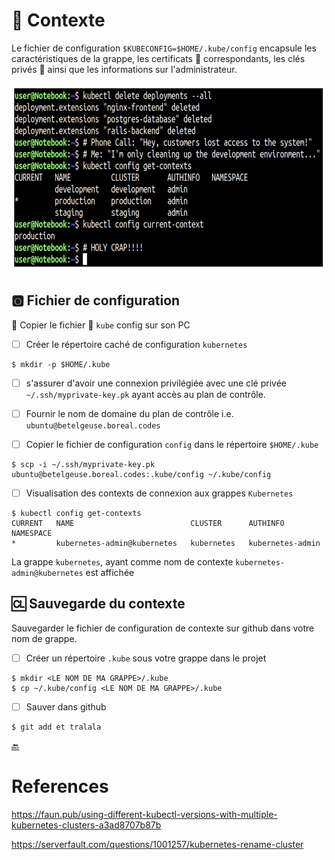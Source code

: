 # :card_index: Contexte

Le fichier de configuration `$KUBECONFIG=$HOME/.kube/config` encapsule les caractéristiques de la grappe, les certificats :closed_lock_with_key: correspondants, les clés privés :key: ainsi que les informations sur l'administrateur. 

<img src="../images/context-prod.png" width="675" height="303"></img>

## :o2: Fichier de configuration

:round_pushpin: Copier le fichier :ice_cube: `kube` config sur son PC

- [ ] Créer le répertoire caché de configuration `kubernetes`

```
$ mkdir -p $HOME/.kube
```

- [ ] s'assurer d'avoir une connexion privilégiée avec une clé privée `~/.ssh/myprivate-key.pk` ayant accès au plan de contrôle.

- [ ] Fournir le nom de domaine du plan de contrôle i.e. `ubuntu@betelgeuse.boreal.codes`

- [ ] Copier le fichier de configuration `config` dans le répertoire `$HOME/.kube`

```
$ scp -i ~/.ssh/myprivate-key.pk ubuntu@betelgeuse.boreal.codes:.kube/config ~/.kube/config
```

- [ ] Visualisation des contexts de connexion aux grappes `Kubernetes`

```
$ kubectl config get-contexts
CURRENT   NAME                          CLUSTER      AUTHINFO           NAMESPACE
*         kubernetes-admin@kubernetes   kubernetes   kubernetes-admin   
```

La grappe `kubernetes`, ayant comme nom de contexte `kubernetes-admin@kubernetes` est affichée

## :cl: Sauvegarde du contexte

Sauvegarder le fichier de configuration de contexte sur github dans votre nom de grappe.

- [ ] Créer un répertoire `.kube` sous votre grappe dans le projet

```
$ mkdir <LE NOM DE MA GRAPPE>/.kube
$ cp ~/.kube/config <LE NOM DE MA GRAPPE>/.kube
```

- [ ] Sauver dans github

```
$ git add et tralala
```

[:back:](../#joystick-contrôller-la-grappe)

# References

https://faun.pub/using-different-kubectl-versions-with-multiple-kubernetes-clusters-a3ad8707b87b

https://serverfault.com/questions/1001257/kubernetes-rename-cluster
